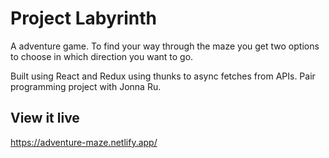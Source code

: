# Project Labyrinth

A adventure game. To find your way through the maze you get two options to choose in which direction you want to go. 

Built using React and Redux using thunks to async fetches from APIs. 
Pair programming project with Jonna Ru.

## View it live

https://adventure-maze.netlify.app/